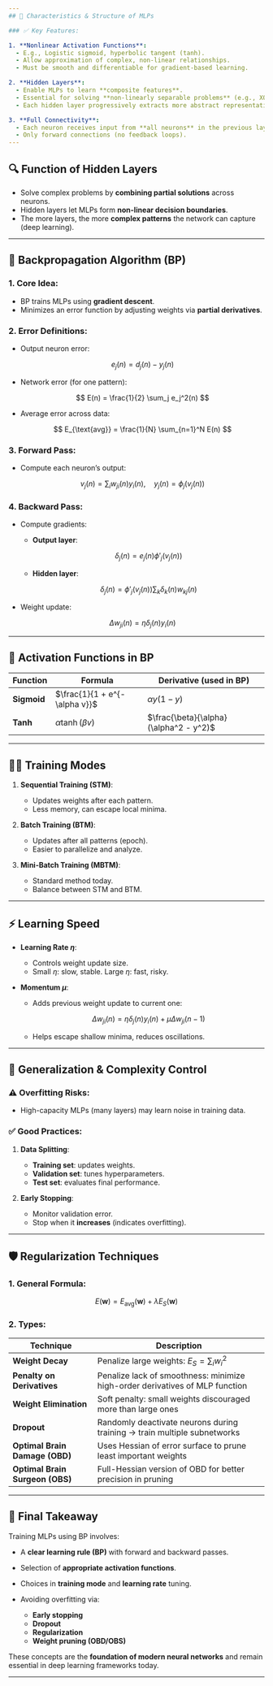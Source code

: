 ```yaml
---
## 🧠 Characteristics & Structure of MLPs

### ✅ Key Features:

1. **Nonlinear Activation Functions**:
  - E.g., Logistic sigmoid, hyperbolic tangent (tanh).
  - Allow approximation of complex, non-linear relationships.
  - Must be smooth and differentiable for gradient-based learning.

2. **Hidden Layers**:
  - Enable MLPs to learn **composite features**.
  - Essential for solving **non-linearly separable problems** (e.g., XOR).
  - Each hidden layer progressively extracts more abstract representations.

3. **Full Connectivity**:
  - Each neuron receives input from **all neurons** in the previous layer.
  - Only forward connections (no feedback loops).
---
```


## 🔍 Function of Hidden Layers

- Solve complex problems by **combining partial solutions** across neurons.
- Hidden layers let MLPs form **non-linear decision boundaries**.
- The more layers, the more **complex patterns** the network can capture (deep learning).

---

## 🔄 Backpropagation Algorithm (BP)

### 1. **Core Idea**:

- BP trains MLPs using **gradient descent**.
- Minimizes an error function by adjusting weights via **partial derivatives**.

### 2. **Error Definitions**:

- Output neuron error:

  $$
  e_j(n) = d_j(n) - y_j(n)
  $$

- Network error (for one pattern):

  $$
  E(n) = \frac{1}{2} \sum_j e_j^2(n)
  $$

- Average error across data:

  $$
  E_{\text{avg}} = \frac{1}{N} \sum_{n=1}^N E(n)
  $$

### 3. **Forward Pass**:

- Compute each neuron’s output:

  $$
  v_j(n) = \sum_i w_{ji}(n) y_i(n), \quad y_j(n) = \phi_j(v_j(n))
  $$

### 4. **Backward Pass**:

- Compute gradients:

  - **Output layer**:

    $$
    \delta_j(n) = e_j(n) \phi'_j(v_j(n))
    $$

  - **Hidden layer**:

    $$
    \delta_j(n) = \phi'_j(v_j(n)) \sum_k \delta_k(n) w_{kj}(n)
    $$

- Weight update:

  $$
  \Delta w_{ji}(n) = \eta \delta_j(n) y_i(n)
  $$

---

## 🔢 Activation Functions in BP

| Function    | Formula                       | Derivative (used in BP)                 |
| ----------- | ----------------------------- | --------------------------------------- |
| **Sigmoid** | $\frac{1}{1 + e^{-\alpha v}}$ | $\alpha y (1 - y)$                      |
| **Tanh**    | $\alpha \tanh(\beta v)$       | $\frac{\beta}{\alpha} (\alpha^2 - y^2)$ |

---

## 🏋️‍♂️ Training Modes

1. **Sequential Training (STM)**:

   - Updates weights after each pattern.
   - Less memory, can escape local minima.

2. **Batch Training (BTM)**:

   - Updates after all patterns (epoch).
   - Easier to parallelize and analyze.

3. **Mini-Batch Training (MBTM)**:

   - Standard method today.
   - Balance between STM and BTM.

---

## ⚡ Learning Speed

- **Learning Rate $\eta$**:

  - Controls weight update size.
  - Small $\eta$: slow, stable. Large $\eta$: fast, risky.

- **Momentum $\mu$**:

  - Adds previous weight update to current one:

    $$
    \Delta w_{ji}(n) = \eta \delta_j(n) y_i(n) + \mu \Delta w_{ji}(n - 1)
    $$

  - Helps escape shallow minima, reduces oscillations.

---

## 🧩 Generalization & Complexity Control

### ⚠️ Overfitting Risks:

- High-capacity MLPs (many layers) may learn noise in training data.

### ✅ Good Practices:

1. **Data Splitting**:

   - **Training set**: updates weights.
   - **Validation set**: tunes hyperparameters.
   - **Test set**: evaluates final performance.

2. **Early Stopping**:

   - Monitor validation error.
   - Stop when it **increases** (indicates overfitting).

---

## 🛡️ Regularization Techniques

### 1. **General Formula**:

$$
E(\mathbf{w}) = E_{\text{avg}}(\mathbf{w}) + \lambda E_S(\mathbf{w})
$$

### 2. **Types**:

| Technique                       | Description                                                                  |
| ------------------------------- | ---------------------------------------------------------------------------- |
| **Weight Decay**                | Penalize large weights: $E_S = \sum_i w_i^2$                                 |
| **Penalty on Derivatives**      | Penalize lack of smoothness: minimize high-order derivatives of MLP function |
| **Weight Elimination**          | Soft penalty: small weights discouraged more than large ones                 |
| **Dropout**                     | Randomly deactivate neurons during training → train multiple subnetworks     |
| **Optimal Brain Damage (OBD)**  | Uses Hessian of error surface to prune least important weights               |
| **Optimal Brain Surgeon (OBS)** | Full-Hessian version of OBD for better precision in pruning                  |

---

## 🧠 Final Takeaway

Training MLPs using BP involves:

- A **clear learning rule (BP)** with forward and backward passes.
- Selection of **appropriate activation functions**.
- Choices in **training mode** and **learning rate** tuning.
- Avoiding overfitting via:

  - **Early stopping**
  - **Dropout**
  - **Regularization**
  - **Weight pruning (OBD/OBS)**

These concepts are the **foundation of modern neural networks** and remain essential in deep learning frameworks today.

---

